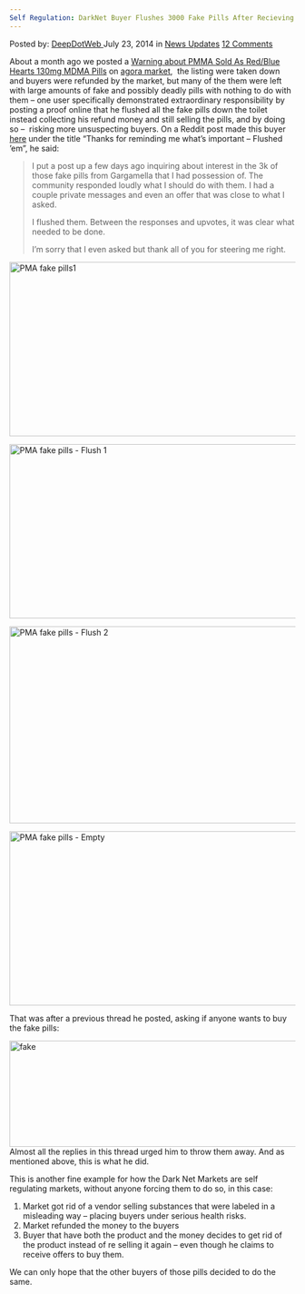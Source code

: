 ```yaml
---
Self Regulation: DarkNet Buyer Flushes 3000 Fake Pills After Recieving A Refund
---
```

<article class="post-listing post-6592 post type-post status-publish format-standard has-post-thumbnail hentry category-news-updates tag-1850 tag-buyer tag-darknet tag-fake tag-flushes tag-pills tag-recieving tag-refund tag-regulation">
    <div class="post-inner">
        <span>Posted by: <a href="https://www.deepdotweb.com/author/admin/" title="">DeepDotWeb </a></span>
    <span>July 23, 2014</span>
    <span>in <a href="https://www.deepdotweb.com/category/news-updates/" rel="category tag">News Updates</a></span>
    <span><a href="https://www.deepdotweb.com/2014/07/23/self-regulation-darknet-buyer-flushes-3000-fake-pills-recieving-refund/#comments">12 Comments</a></span>
    </p>
    <div class="clear"></div>
    <div class="entry">
    <p class="post-box-title">About a month ago we posted a <a title="Permalink to Warning: PMMA Sold As Red/Blue Hearts 130mg MDMA Pills" href="http://www.deepdotweb.com/2014/06/09/warning-pmma-sold-as-redblue-hearts-130mg-mdma-pills/" rel="bookmark">Warning about PMMA Sold As Red/Blue Hearts 130mg MDMA Pills</a> on <a href="http://www.deepdotweb.com/marketplace-directory/listing/agora-market">agora market</a>,  the listing were taken down and buyers were refunded by the market, but many of the them were left with large amounts of fake and possibly deadly pills with nothing to do with them &#8211; one user specifically demonstrated extraordinary responsibility by posting a proof online that he flushed all the fake pills down the toilet instead collecting his refund money and still selling the pills, and by doing so &#8211;  risking more unsuspecting buyers. On a Reddit post made this buyer <a href="http://www.reddit.com/r/DarkNetMarkets/comments/2bi309/thanks_for_reminding_me_whats_important_flushed_em/">here</a> under the title &#8220;Thanks for reminding me what&#8217;s important &#8211; Flushed &#8217;em&#8221;, he said:</p>
    <blockquote><p>I put a post up a few days ago inquiring about interest in the 3k of those fake pills from Gargamella that I had possession of. The community responded loudly what I should do with them. I had a couple private messages and even an offer that was close to what I asked.</p>
    <p>I flushed them. Between the responses and upvotes, it was clear what needed to be done.</p>
    <p>I&#8217;m sorry that I even asked but thank all of you for steering me right.</p></blockquote>
    <p><a href="/imgs/2014/07/1.jpg"><img class="aligncenter  wp-image-6594" src="https://www.deepdotweb.com/wp-content/uploads/2014/07/1.jpg" alt="PMA fake pills1" width="546" height="307" srcset="https://www.deepdotweb.com/wp-content/uploads/2014/07/1.jpg 4128w, https://www.deepdotweb.com/wp-content/uploads/2014/07/1-300x169.jpg 300w, https://www.deepdotweb.com/wp-content/uploads/2014/07/1-1024x576.jpg 1024w" sizes="(max-width: 546px) 100vw, 546px" /></a></p>
    <p><a href="/imgs/2014/07/2.jpg"><img class="aligncenter wp-image-6595" src="https://www.deepdotweb.com/wp-content/uploads/2014/07/2.jpg" alt="PMA fake pills - Flush 1" width="546" height="307" srcset="https://www.deepdotweb.com/wp-content/uploads/2014/07/2.jpg 4128w, https://www.deepdotweb.com/wp-content/uploads/2014/07/2-300x169.jpg 300w, https://www.deepdotweb.com/wp-content/uploads/2014/07/2-1024x576.jpg 1024w" sizes="(max-width: 546px) 100vw, 546px" /></a></p>
    <p><a href="/imgs/2014/07/3.jpg"><img class="aligncenter wp-image-6596 size-large" src="https://www.deepdotweb.com/wp-content/uploads/2014/07/3-1024x576.jpg" alt="PMA fake pills - Flush 2" width="618" height="347" srcset="https://www.deepdotweb.com/wp-content/uploads/2014/07/3-1024x576.jpg 1024w, https://www.deepdotweb.com/wp-content/uploads/2014/07/3-300x169.jpg 300w" sizes="(max-width: 618px) 100vw, 618px" /></a></p>
    <p><a href="/imgs/2014/07/4.jpg"><img class="aligncenter wp-image-6597" src="https://www.deepdotweb.com/wp-content/uploads/2014/07/4.jpg" alt="PMA fake pills - Empty" width="546" height="307" srcset="https://www.deepdotweb.com/wp-content/uploads/2014/07/4.jpg 4128w, https://www.deepdotweb.com/wp-content/uploads/2014/07/4-300x169.jpg 300w, https://www.deepdotweb.com/wp-content/uploads/2014/07/4-1024x576.jpg 1024w" sizes="(max-width: 546px) 100vw, 546px" /></a></p>
    <p>That was after a previous thread he posted, asking if anyone wants to buy the fake pills:</p>
    <p><a href="/imgs/2014/07/fake.png"><img class="aligncenter size-full wp-image-6593" src="https://www.deepdotweb.com/wp-content/uploads/2014/07/fake.png" alt="fake" width="860" height="187" srcset="https://www.deepdotweb.com/wp-content/uploads/2014/07/fake.png 860w, https://www.deepdotweb.com/wp-content/uploads/2014/07/fake-300x65.png 300w" sizes="(max-width: 860px) 100vw, 860px" /></a><br />
    Almost all the replies in this thread urged him to throw them away. And as mentioned above, this is what he did.</p>
    <p>This is another fine example for how the Dark Net Markets are self regulating markets, without anyone forcing them to do so, in this case:</p>
    <ol>
    <li>Market got rid of a vendor selling substances that were labeled in a misleading way &#8211; placing buyers under serious health risks.</li>
    <li>Market refunded the money to the buyers</li>
    <li>Buyer that have both the product and the money decides to get rid of the product instead of re selling it again &#8211; even though he claims to receive offers to buy them.</li>
    </ol>
    <p>We can only hope that the other buyers of those pills decided to do the same.</p>
    </div>
    <span style="display:none"><a href="https://www.deepdotweb.com/tag/3000/" rel="tag">3000</a> <a href="https://www.deepdotweb.com/tag/buyer/" rel="tag">buyer</a> <a href="https://www.deepdotweb.com/tag/darknet/" rel="tag">darknet</a> <a href="https://www.deepdotweb.com/tag/fake/" rel="tag">fake</a> <a href="https://www.deepdotweb.com/tag/flushes/" rel="tag">flushes</a> <a href="https://www.deepdotweb.com/tag/pills/" rel="tag">pills</a> <a href="https://www.deepdotweb.com/tag/recieving/" rel="tag">recieving</a> <a href="https://www.deepdotweb.com/tag/refund/" rel="tag">refund</a> <a href="https://www.deepdotweb.com/tag/regulation/" rel="tag">regulation</a></span> <span style="display:none" class="updated">2014-07-23</span>
    <div style="display:none" class="vcard author" itemprop="author" itemscope itemtype="http://schema.org/Person"><strong class="fn" itemprop="name"><a href="https://www.deepdotweb.com/author/admin/" title="Posts by DeepDotWeb" rel="author">DeepDotWeb</a></strong></div>
    </div>
</article>

